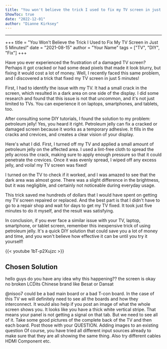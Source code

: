 ```yaml
---
title: "You won't believe the trick I used to fix my TV screen in just 5 minutes!"
ShowToc: true 
date: "2022-12-01"
author: "Dianne Kirksey"
---
```

*****
+++
title = "You Won't Believe the Trick I Used to Fix My TV Screen in Just 5 Minutes!"
date = "2021-08-15"
author = "Your Name"
tags = ["TV", "DIY", "Fix"]
+++

Have you ever experienced the frustration of a damaged TV screen? Perhaps it got cracked or had some dead pixels that made it look blurry, but fixing it would cost a lot of money. Well, I recently faced this same problem, and I discovered a trick that fixed my TV screen in just 5 minutes!

First, I had to identify the issue with my TV. It had a small crack in the screen, which resulted in a dark area on one side of the display. I did some research and found that this issue is not that uncommon, and it's not just limited to TVs. You can experience it on laptops, smartphones, and tablets, too.

After consulting some DIY tutorials, I found the solution to my problem: petroleum jelly! Yes, you heard it right. Petroleum jelly can fix a cracked or damaged screen because it works as a temporary adhesive. It fills in the cracks and crevices, and creates a clear vision of your display.

Here's what I did. First, I turned off my TV and applied a small amount of petroleum jelly on the affected area. I used a lint-free cloth to spread the jelly across the crack, making sure to apply enough pressure so that it could penetrate the crevices. Once it was evenly spread, I wiped off any excess jelly, and voila! my TV screen was fixed!

I turned on the TV to check if it worked, and I was amazed to see that the dark area was almost gone. There was a slight difference in the brightness, but it was negligible, and certainly not noticeable during everyday usage.

This trick saved me hundreds of dollars that I would have spent on getting my TV screen repaired or replaced. And the best part is that I didn't have to go to a repair shop and wait for days to get my TV fixed. It took just five minutes to do it myself, and the result was satisfying.

In conclusion, if you ever face a similar issue with your TV, laptop, smartphone, or tablet screen, remember this inexpensive trick of using petroleum jelly. It's a quick DIY solution that could save you a lot of money and time, and you won't believe how effective it can be until you try it yourself!

{{< youtube 1bT-p2Xujzc >}} 



## Chosen Solution
 hello guys do you have any idea why this happening?? the screen is okay no broken LCDits Chinese brand like Besat or Dansat

 @nisoo7 could be a bad main board or a bad T-con board. In the case of this TV we will definitely need to see all the boards and how they interconnect. It would also help if you post an image of what the whole screen shows you. It looks like you have a thick white vertical stripe. That means your panel is not getting a signal on that tab. But we need to see all of it. Take some good pictures of the complete back of the TV and then each board. Post those with your QUESTION. Adding images to an existing question
Of course, you have tried all different input sources already to make sure that they are all showing the same thing. Also try different cables HDMI Component etc.




